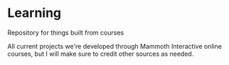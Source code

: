 # Learning
Repository for things built from courses


All current projects we're developed through Mammoth Interactive online courses, but I will make sure to credit other sources as needed. 
